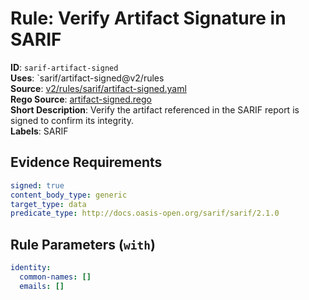 # Rule: Verify Artifact Signature in SARIF

**ID**: `sarif-artifact-signed`  
**Uses**: `sarif/artifact-signed@v2/rules  
**Source**: [v2/rules/sarif/artifact-signed.yaml](https://github.com/scribe-public/sample-policies/v2/rules/sarif/artifact-signed.yaml)  
**Rego Source**: [artifact-signed.rego](https://github.com/scribe-public/sample-policies/v2/rules/sarif/artifact-signed.rego)  
**Short Description**: Verify the artifact referenced in the SARIF report is signed to confirm its integrity.  
**Labels**: SARIF

## Evidence Requirements

```yaml
signed: true
content_body_type: generic
target_type: data
predicate_type: http://docs.oasis-open.org/sarif/sarif/2.1.0
```
## Rule Parameters (`with`)

```yaml
identity:
  common-names: []
  emails: []
```
